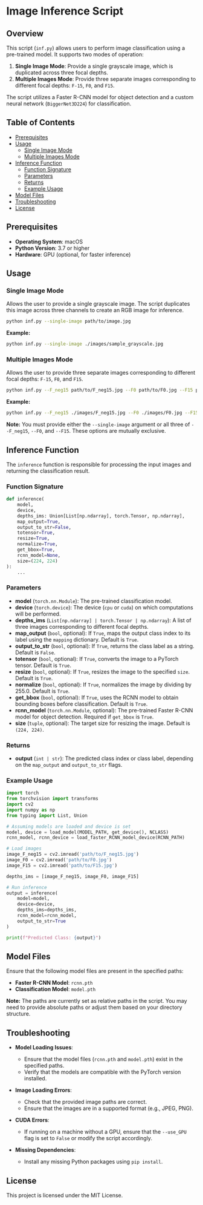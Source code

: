 
# Image Inference Script

## Overview

This script (`inf.py`) allows users to perform image classification using a pre-trained model. It supports two modes of operation:

1. **Single Image Mode**: Provide a single grayscale image, which is duplicated across three focal depths.
2. **Multiple Images Mode**: Provide three separate images corresponding to different focal depths: `F-15`, `F0`, and `F15`.

The script utilizes a Faster R-CNN model for object detection and a custom neural network (`BiggerNet3D224`) for classification.

## Table of Contents

- [Prerequisites](#prerequisites)
- [Usage](#usage)
  - [Single Image Mode](#single-image-mode)
  - [Multiple Images Mode](#multiple-images-mode)
- [Inference Function](#inference-function)
  - [Function Signature](#function-signature)
  - [Parameters](#parameters)
  - [Returns](#returns)
  - [Example Usage](#example-usage)
- [Model Files](#model-files)
- [Troubleshooting](#troubleshooting)
- [License](#license)

## Prerequisites

- **Operating System**: macOS
- **Python Version**: 3.7 or higher
- **Hardware**: GPU (optional, for faster inference)

## Usage

### Single Image Mode

Allows the user to provide a single grayscale image. The script duplicates this image across three channels to create an RGB image for inference.

```bash
python inf.py --single-image path/to/image.jpg
```

**Example:**

```bash
python inf.py --single-image ./images/sample_grayscale.jpg
```

### Multiple Images Mode

Allows the user to provide three separate images corresponding to different focal depths: `F-15`, `F0`, and `F15`.

```bash
python inf.py --F_neg15 path/to/F_neg15.jpg --F0 path/to/F0.jpg --F15 path/to/F15.jpg
```

**Example:**

```bash
python inf.py --F_neg15 ./images/F_neg15.jpg --F0 ./images/F0.jpg --F15 ./images/F15.jpg
```

**Note:** You must provide either the `--single-image` argument or all three of `--F_neg15`, `--F0`, and `--F15`. These options are mutually exclusive.

## Inference Function

The `inference` function is responsible for processing the input images and returning the classification result.

### Function Signature

```python
def inference(
    model,
    device,
    depths_ims: Union[List[np.ndarray], torch.Tensor, np.ndarray],
    map_output=True,
    output_to_str=False,
    totensor=True,
    resize=True,
    normalize=True,
    get_bbox=True,
    rcnn_model=None,
    size=(224, 224)
):
    ...
```

### Parameters

- **model** (`torch.nn.Module`): The pre-trained classification model.
- **device** (`torch.device`): The device (`cpu` or `cuda`) on which computations will be performed.
- **depths_ims** (`List[np.ndarray] | torch.Tensor | np.ndarray`): A list of three images corresponding to different focal depths.
- **map_output** (`bool`, optional): If `True`, maps the output class index to its label using the `mapping` dictionary. Default is `True`.
- **output_to_str** (`bool`, optional): If `True`, returns the class label as a string. Default is `False`.
- **totensor** (`bool`, optional): If `True`, converts the image to a PyTorch tensor. Default is `True`.
- **resize** (`bool`, optional): If `True`, resizes the image to the specified `size`. Default is `True`.
- **normalize** (`bool`, optional): If `True`, normalizes the image by dividing by 255.0. Default is `True`.
- **get_bbox** (`bool`, optional): If `True`, uses the RCNN model to obtain bounding boxes before classification. Default is `True`.
- **rcnn_model** (`torch.nn.Module`, optional): The pre-trained Faster R-CNN model for object detection. Required if `get_bbox` is `True`.
- **size** (`tuple`, optional): The target size for resizing the image. Default is `(224, 224)`.

### Returns

- **output** (`int | str`): The predicted class index or class label, depending on the `map_output` and `output_to_str` flags.

### Example Usage

```python
import torch
from torchvision import transforms
import cv2
import numpy as np
from typing import List, Union

# Assuming models are loaded and device is set
model, device = load_model(MODEL_PATH, get_device(), NCLASS)
rcnn_model, rcnn_device = load_faster_RCNN_model_device(RCNN_PATH)

# Load images
image_F_neg15 = cv2.imread('path/to/F_neg15.jpg')
image_F0 = cv2.imread('path/to/F0.jpg')
image_F15 = cv2.imread('path/to/F15.jpg')

depths_ims = [image_F_neg15, image_F0, image_F15]

# Run inference
output = inference(
    model=model,
    device=device,
    depths_ims=depths_ims,
    rcnn_model=rcnn_model,
    output_to_str=True
)

print(f"Predicted Class: {output}")
```

## Model Files

Ensure that the following model files are present in the specified paths:

- **Faster R-CNN Model**: `rcnn.pth`
- **Classification Model**: `model.pth`

**Note:** The paths are currently set as relative paths in the script. You may need to provide absolute paths or adjust them based on your directory structure.

## Troubleshooting

- **Model Loading Issues**:
  - Ensure that the model files (`rcnn.pth` and `model.pth`) exist in the specified paths.
  - Verify that the models are compatible with the PyTorch version installed.

- **Image Loading Errors**:
  - Check that the provided image paths are correct.
  - Ensure that the images are in a supported format (e.g., JPEG, PNG).

- **CUDA Errors**:
  - If running on a machine without a GPU, ensure that the `--use_GPU` flag is set to `False` or modify the script accordingly.

- **Missing Dependencies**:
  - Install any missing Python packages using `pip install`.

## License

This project is licensed under the MIT License.
